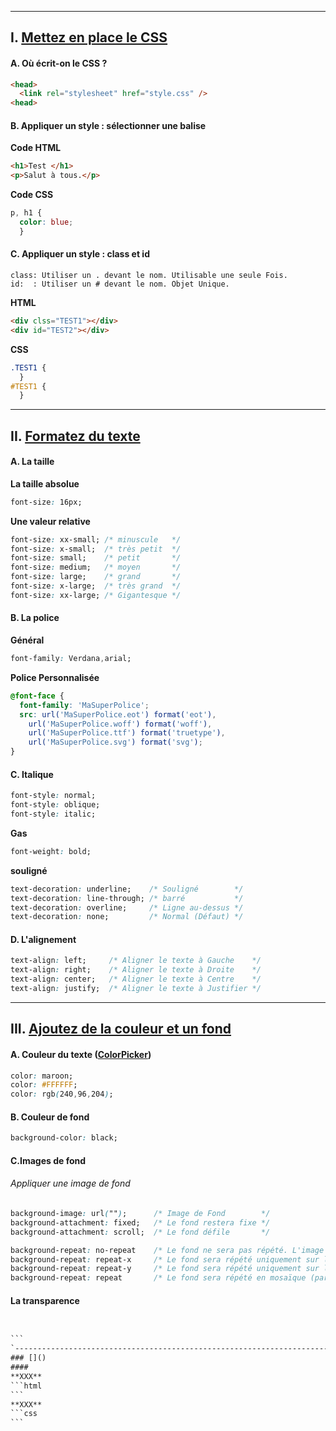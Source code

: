 ---------------------------------------------------------------------------------------------------------------------------------------------------------------
## I. [Mettez en place le CSS](https://openclassrooms.com/fr/courses/1603881-apprenez-a-creer-votre-site-web-avec-html5-et-css3/1605060-mettez-en-place-le-css)
#### A. Où écrit-on le CSS ?
```html
<head>
  <link rel="stylesheet" href="style.css" />
<head>
```
#### B. Appliquer un style : sélectionner une balise
**Code HTML**
```html
<h1>Test </h1>
<p>Salut à tous.</p> 
```
**Code CSS**
```css
p, h1 {
  color: blue;
  }
```
#### C. Appliquer un style : class et id
```
class: Utiliser un . devant le nom. Utilisable une seule Fois.
id:  : Utiliser un # devant le nom. Objet Unique.
```
**HTML**
```html
<div clss="TEST1"></div>
<div id="TEST2"></div>
```
**CSS**
```css
.TEST1 {
  }
#TEST1 {
  }
```
---------------------------------------------------------------------------------------------------------------------------------------------------------------
## II. [Formatez du texte](https://openclassrooms.com/fr/courses/1603881-apprenez-a-creer-votre-site-web-avec-html5-et-css3/1605329-formatez-du-texte)
#### A. La taille
**La taille absolue**
```css
font-size: 16px;
```
**Une valeur relative**
```css
font-size: xx-small; /* minuscule   */
font-size: x-small;  /* très petit  */
font-size: small;    /* petit       */
font-size: medium;   /* moyen       */
font-size: large;    /* grand       */
font-size: x-large;  /* très grand  */
font-size: xx-large; /* Gigantesque */
```
#### B. La police
**Général**
```css
font-family: Verdana,arial;
```
**Police Personnalisée**
```css
@font-face {
  font-family: 'MaSuperPolice';
  src: url('MaSuperPolice.eot') format('eot'),
    url('MaSuperPolice.woff') format('woff'),
    url('MaSuperPolice.ttf') format('truetype'),
    url('MaSuperPolice.svg') format('svg');
}
```
#### C. Italique
```css
font-style: normal;
font-style: oblique;
font-style: italic;
```
**Gas**
```css
font-weight: bold;
```
**souligné**
```css
text-decoration: underline;    /* Souligné        */
text-decoration: line-through; /* barré           */
text-decoration: overline;     /* Ligne au-dessus */ 
text-decoration: none;         /* Normal (Défaut) */
```
#### D. L'alignement
```css
text-align: left;     /* Aligner le texte à Gauche    */
text-align: right;    /* Aligner le texte à Droite    */
text-align: center;   /* Aligner le texte à Centre    */
text-align: justify;  /* Aligner le texte à Justifier */
```

---------------------------------------------------------------------------------------------------------------------------------------------------------------
## III. [Ajoutez de la couleur et un fond](https://openclassrooms.com/fr/courses/1603881-apprenez-a-creer-votre-site-web-avec-html5-et-css3/1605551-ajoutez-de-la-couleur-et-un-fond)
#### A. Couleur du texte ([ColorPicker](http://www.colorpicker.com/))
```css
color: maroon;
color: #FFFFFF;
color: rgb(240,96,204);
```
#### B. Couleur de fond
```css
background-color: black;
```
#### C.Images de fond

###### Appliquer une image de fond
```css
background-image: url("");      /* Image de Fond        */
background-attachment: fixed;   /* Le fond restera fixe */
background-attachment: scroll;  /* Le fond défile       */

background-repeat: no-repeat    /* Le fond ne sera pas répété. L'image sera donc unique sur la page      */
background-repeat: repeat-x     /* Le fond sera répété uniquement sur la première ligne, horizontalement */
background-repeat: repeat-y     /* Le fond sera répété uniquement sur la première colonne, verticalement */
background-repeat: repeat       /* Le fond sera répété en mosaïque (par défaut)                          */


```

#### La transparence
```css

```
````html

```
`---------------------------------------------------------------------------------------------------------------------------------------------------------------
### []()
#### 
**XXX**
```html
```
**XXX**
```css
```




